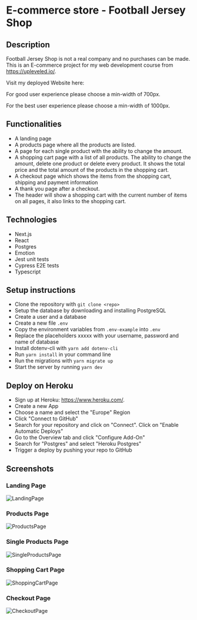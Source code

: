 # E-commerce store - Football Jersey Shop

## Description

Football Jersey Shop is not a real company and no purchases can be made.
This is an E-commerce project for my web development course from https://upleveled.io/.

Visit my deployed Website here:

For good user experience please choose a min-width of 700px.

For the best user experience please choose a min-width of 1000px.

## Functionalities

- A landing page
- A products page where all the products are listed.
- A page for each single product with the ability to change the amount.
- A shopping cart page with a list of all products. The ability to change the amount, delete one product or delete every product. It shows the total price and the total amount of the products in the shopping cart.
- A checkout page which shows the items from the shopping cart, shipping and payment information
- A thank you page after a checkout.
- The header will show a shopping cart with the current number of items on all pages, it also links to the shopping cart.

## Technologies

- Next.js
- React
- Postgres
- Emotion
- Jest unit tests
- Cypress E2E tests
- Typescript

## Setup instructions

- Clone the repository with `git clone <repo>`
- Setup the database by downloading and installing PostgreSQL
- Create a user and a database
- Create a new file `.env`
- Copy the environment variables from `.env-example` into `.env`
- Replace the placeholders xxxxx with your username, password and name of database
- Install dotenv-cli with `yarn add dotenv-cli`
- Run `yarn install` in your command line
- Run the migrations with `yarn migrate up`
- Start the server by running `yarn dev`

## Deploy on Heroku

- Sign up at Heroku: https://www.heroku.com/.
- Create a new App
- Choose a name and select the "Europe" Region
- Click "Connect to GitHub"
- Search for your repository and click on "Connect". Click on "Enable Automatic Deploys"
- Go to the Overview tab and click "Configure Add-On"
- Search for "Postgres" and select "Heroku Postgres"
- Trigger a deploy by pushing your repo to GitHub

## Screenshots

### Landing Page

![LandingPage](./public/images/screenshots/landing-page.png)

### Products Page

![ProductsPage](./public/images/screenshots/product-page.png)

### Single Products Page

![SingleProductsPage](./public/images/screenshots/singleproduct-page.png)

### Shopping Cart Page

![ShoppingCartPage](./public/images/screenshots/shoppingcart-page.png)

### Checkout Page

![CheckoutPage](./public/images/screenshots/checkout-page.png)
